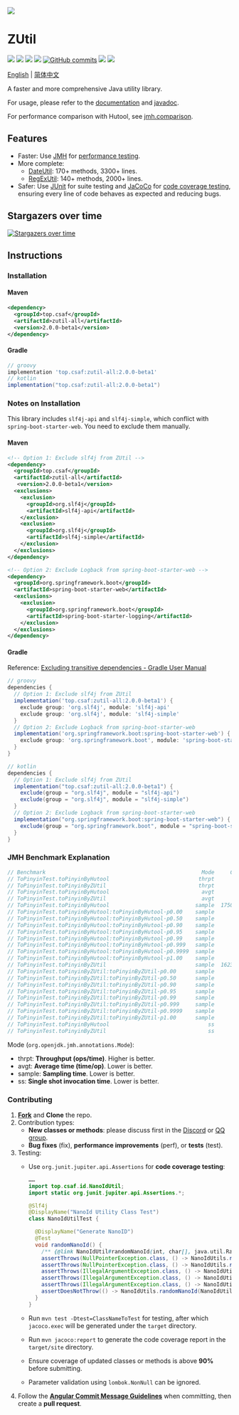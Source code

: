 ![](https://socialify.git.ci/duanluan/zutil/image?description=1&font=Bitter&forks=1&issues=1&language=1&logo=https%3A%2F%2Fduanluan.github.io%2Fzutil%2Fimg%2Flogo.png&name=1&owner=1&pattern=Floating%20Cogs&pulls=1&stargazers=1&theme=Light)

# ZUtil

[![](https://img.shields.io/hexpm/l/plug?style=for-the-badge&logo=apache)](./LICENSE)
[![](https://img.shields.io/maven-central/v/top.csaf/zutil-all?style=for-the-badge&logo=apachemaven)](https://central.sonatype.com/artifact/top.csaf/zutil-all)
[![](https://img.shields.io/badge/JDK-8%2B-orange?style=for-the-badge&logo=openjdk)]()
[![](https://img.shields.io/github/stars/duanluan/zutil?style=for-the-badge&logo=github)](https://github.com/duanluan/zutil)
[![GitHub commits](https://img.shields.io/github/commit-activity/m/duanluan/zutil?style=for-the-badge&label=Commits&logo=github)](https://github.com/duanluan/zutil/commits)
[![](https://img.shields.io/badge/Discord-N39y9EvYC9-e76970?style=for-the-badge&logo=discord&logoColor=f5f5f5)](https://discord.gg/N39y9EvYC9)
[![](https://img.shields.io/badge/QQ%20group-273743748-e76970?style=for-the-badge&logo=tencentqq)](https://jq.qq.com/?_wv=1027&k=pYzF0R18)

[English](./README.md) | [简体中文](./README_CN.md)

A faster and more comprehensive Java utility library.

For usage, please refer to the [documentation](https://duanluan.github.io/zutil) and [javadoc](https://apidoc.gitee.com/duanluan/zutil).

For performance comparison with Hutool, see [jmh.comparison](zutil-all/src/test/java/top/csaf/jmh/comparison).

## Features

- Faster: Use [JMH](https://openjdk.org/projects/code-tools/jmh/) for [performance testing](https://github.com/duanluan/zutil/tree/main/zutil-all/src/test/java/top/csaf/jmh).
- More complete:
  - [DateUtil](https://github.com/duanluan/zutil/blob/main/zutil-date/src/main/java/top/csaf/date/DateUtil.java): 170+ methods, 3300+ lines.
  - [RegExUtil](https://github.com/duanluan/zutil/blob/main/zutil-regex/src/main/java/top/csaf/regex/RegExUtil.java): 140+ methods, 2000+ lines.
- Safer: Use [JUnit](https://junit.org/junit5) for suite testing and [JaCoCo](https://www.jacoco.org/jacoco/index.html) for [code coverage testing](https://github.com/duanluan/zutil/tree/main/zutil-all/src/test/java/top/csaf/junit), ensuring every line of code behaves as expected and reducing bugs.

## Stargazers over time

[![Stargazers over time](https://starchart.cc/duanluan/zutil.svg)](https://starchart.cc/duanluan/zutil)

## Instructions

### Installation

#### Maven

```xml
<dependency>
  <groupId>top.csaf</groupId>
  <artifactId>zutil-all</artifactId>
  <version>2.0.0-beta1</version>
</dependency>
```

#### Gradle

```groovy
// groovy
implementation 'top.csaf:zutil-all:2.0.0-beta1'
// kotlin
implementation("top.csaf:zutil-all:2.0.0-beta1")
```

### Notes on Installation

This library includes `slf4j-api` and `slf4j-simple`, which conflict with `spring-boot-starter-web`. You need to exclude them manually.

#### Maven

```xml
<!-- Option 1: Exclude slf4j from ZUtil -->
<dependency>
  <groupId>top.csaf</groupId>
  <artifactId>zutil-all</artifactId>
   <version>2.0.0-beta1</version>
  <exclusions>
    <exclusion>
      <groupId>org.slf4j</groupId>
      <artifactId>slf4j-api</artifactId>
    </exclusion>
    <exclusion>
      <groupId>org.slf4j</groupId>
      <artifactId>slf4j-simple</artifactId>
    </exclusion>
  </exclusions>
</dependency>

<!-- Option 2: Exclude Logback from spring-boot-starter-web -->
<dependency>
  <groupId>org.springframework.boot</groupId>
  <artifactId>spring-boot-starter-web</artifactId>
  <exclusions>
    <exclusion>
      <groupId>org.springframework.boot</groupId>
      <artifactId>spring-boot-starter-logging</artifactId>
    </exclusion>
  </exclusions>
</dependency>
```

#### Gradle

Reference: [Excluding transitive dependencies - Gradle User Manual](https://docs.gradle.org/current/userguide/dependency_downgrade_and_exclude.html#sec:excluding-transitive-deps)

```groovy
// groovy
dependencies {
  // Option 1: Exclude slf4j from ZUtil
  implementation('top.csaf:zutil-all:2.0.0-beta1') {
    exclude group: 'org.slf4j', module: 'slf4j-api'
    exclude group: 'org.slf4j', module: 'slf4j-simple'
  }
  // Option 2: Exclude Logback from spring-boot-starter-web
  implementation('org.springframework.boot:spring-boot-starter-web') {
    exclude group: 'org.springframework.boot', module: 'spring-boot-starter-logging'
  }
}

// kotlin
dependencies {
  // Option 1: Exclude slf4j from ZUtil
  implementation("top.csaf:zutil-all:2.0.0-beta1") {
    exclude(group = "org.slf4j", module = "slf4j-api")
    exclude(group = "org.slf4j", module = "slf4j-simple")
  }
  // Option 2: Exclude Logback from spring-boot-starter-web
  implementation("org.springframework.boot:spring-boot-starter-web") {
    exclude(group = "org.springframework.boot", module = "spring-boot-starter-logging")
  }
}
```

### JMH Benchmark Explanation

```java
// Benchmark                                                 Mode     Cnt    Score    Error   Units
// ToPinyinTest.toPinyinByHutool                            thrpt       5    2.880 ±  0.160  ops/us
// ToPinyinTest.toPinyinByZUtil                             thrpt       5    4.577 ±  0.133  ops/us
// ToPinyinTest.toPinyinByHutool                             avgt       5    0.356 ±  0.012   us/op
// ToPinyinTest.toPinyinByZUtil                              avgt       5    0.216 ±  0.006   us/op
// ToPinyinTest.toPinyinByHutool                           sample  175058    0.435 ±  0.008   us/op
// ToPinyinTest.toPinyinByHutool:toPinyinByHutool·p0.00    sample            0.300            us/op
// ToPinyinTest.toPinyinByHutool:toPinyinByHutool·p0.50    sample            0.400            us/op
// ToPinyinTest.toPinyinByHutool:toPinyinByHutool·p0.90    sample            0.500            us/op
// ToPinyinTest.toPinyinByHutool:toPinyinByHutool·p0.95    sample            0.500            us/op
// ToPinyinTest.toPinyinByHutool:toPinyinByHutool·p0.99    sample            0.900            us/op
// ToPinyinTest.toPinyinByHutool:toPinyinByHutool·p0.999   sample            1.600            us/op
// ToPinyinTest.toPinyinByHutool:toPinyinByHutool·p0.9999  sample           40.900            us/op
// ToPinyinTest.toPinyinByHutool:toPinyinByHutool·p1.00    sample          277.504            us/op
// ToPinyinTest.toPinyinByZUtil                            sample  162384    0.393 ±  0.008   us/op
// ToPinyinTest.toPinyinByZUtil:toPinyinByZUtil·p0.00      sample            0.200            us/op
// ToPinyinTest.toPinyinByZUtil:toPinyinByZUtil·p0.50      sample            0.300            us/op
// ToPinyinTest.toPinyinByZUtil:toPinyinByZUtil·p0.90      sample            0.500            us/op
// ToPinyinTest.toPinyinByZUtil:toPinyinByZUtil·p0.95      sample            0.600            us/op
// ToPinyinTest.toPinyinByZUtil:toPinyinByZUtil·p0.99      sample            1.000            us/op
// ToPinyinTest.toPinyinByZUtil:toPinyinByZUtil·p0.999     sample            2.500            us/op
// ToPinyinTest.toPinyinByZUtil:toPinyinByZUtil·p0.9999    sample           45.425            us/op
// ToPinyinTest.toPinyinByZUtil:toPinyinByZUtil·p1.00      sample          170.496            us/op
// ToPinyinTest.toPinyinByHutool                               ss       5   30.880 ± 37.754   us/op
// ToPinyinTest.toPinyinByZUtil                                ss       5   23.060 ± 16.885   us/op
```

Mode (`org.openjdk.jmh.annotations.Mode`):
- thrpt: **Throughput (ops/time)**. Higher is better.
- avgt: **Average time (time/op)**. Lower is better.
- sample: **Sampling time**. Lower is better.
- ss: **Single shot invocation time**. Lower is better.

### Contributing

1. **[Fork](https://github.com/duanluan/zutil/fork)** and **Clone** the repo.
2. Contribution types:
    - **New classes or methods**: please discuss first in the [Discord](https://discord.gg/N39y9EvYC9) or [QQ group](https://jq.qq.com/?_wv=1027&k=pYzF0R18).
    - **Bug fixes** (fix), **performance improvements** (perf), or **tests** (test).
3. Testing:
    - Use `org.junit.jupiter.api.Assertions` for **code coverage testing**:

      ```java
      ……
      import top.csaf.id.NanoIdUtil;
      import static org.junit.jupiter.api.Assertions.*;
      
      @Slf4j
      @DisplayName("NanoId Utility Class Test")
      class NanoIdUtilTest {
      
        @DisplayName("Generate NanoID")
        @Test
        void randomNanoId() {
          /** {@link NanoIdUtil#randomNanoId(int, char[], java.util.Random) } */
          assertThrows(NullPointerException.class, () -> NanoIdUtils.randomNanoId(0, (char[]) null, NanoIdUtils.DEFAULT_ID_GENERATOR));
          assertThrows(NullPointerException.class, () -> NanoIdUtils.randomNanoId(0, new char[0], null));
          assertThrows(IllegalArgumentException.class, () -> NanoIdUtils.randomNanoId(0, new char[0], NanoIdUtils.DEFAULT_ID_GENERATOR));
          assertThrows(IllegalArgumentException.class, () -> NanoIdUtils.randomNanoId(1, new char[0], NanoIdUtils.DEFAULT_ID_GENERATOR));
          assertThrows(IllegalArgumentException.class, () -> NanoIdUtils.randomNanoId(1, new char[256], NanoIdUtils.DEFAULT_ID_GENERATOR));
          assertDoesNotThrow(() -> NanoIdUtils.randomNanoId(NanoIdUtils.DEFAULT_SIZE, NanoIdUtils.DEFAULT_ALPHABET, NanoIdUtils.DEFAULT_ID_GENERATOR));
        }
      }
      ```
    - Run `mvn test -Dtest=ClassNameToTest` for testing, after which `jacoco.exec` will be generated under the `target` directory.
    - Run `mvn jacoco:report` to generate the code coverage report in the `target/site` directory.
    - Ensure coverage of updated classes or methods is above **90%** before submitting.
    - Parameter validation using `lombok.NonNull` can be ignored.
4. Follow the **[Angular Commit Message Guidelines](https://github.com/angular/angular/blob/22b96b9/CONTRIBUTING.md#-commit-message-guidelines)** when committing, then create a **pull request**.
